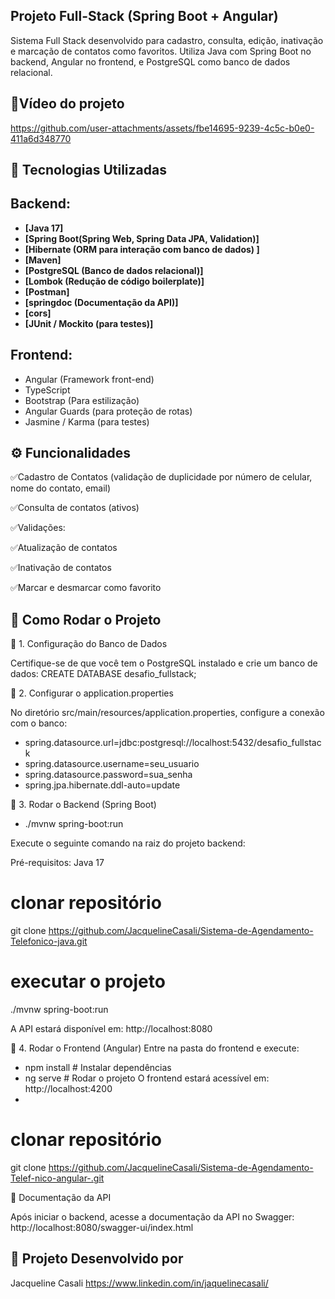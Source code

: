 ## Projeto  Full-Stack (Spring Boot + Angular)

Sistema Full Stack desenvolvido para cadastro, consulta, edição, inativação e marcação de contatos como favoritos. 
Utiliza Java com Spring Boot no backend, Angular no frontend, e PostgreSQL como banco de dados relacional.

## 🎥Vídeo do projeto


https://github.com/user-attachments/assets/fbe14695-9239-4c5c-b0e0-411a6d348770



## 🚀 Tecnologias Utilizadas

## Backend:
- **[Java 17]**
- **[Spring Boot(Spring Web, Spring Data JPA, Validation)]**
- **[Hibernate (ORM para interação com banco de dados) ]**
- **[Maven]**
- **[PostgreSQL (Banco de dados relacional)]**
- **[Lombok (Redução de código boilerplate)]**
- **[Postman]**
- **[springdoc (Documentação da API)]**
- **[cors]**
- **[JUnit / Mockito (para testes)]**

## Frontend:

- Angular (Framework front-end)
- TypeScript
- Bootstrap (Para estilização)
- Angular Guards (para proteção de rotas)
- Jasmine / Karma (para testes)

## ⚙️ Funcionalidades

✅Cadastro de Contatos (validação de duplicidade por número de celular, nome do contato, email)

✅Consulta de contatos (ativos)

✅Validações:

✅Atualização de contatos

✅Inativação de contatos

✅Marcar e desmarcar como favorito


## 🚀 Como Rodar o Projeto

📌 1. Configuração do Banco de Dados

Certifique-se de que você tem o PostgreSQL instalado e crie um banco de dados:
CREATE DATABASE desafio_fullstack;

📌 2. Configurar o application.properties

No diretório src/main/resources/application.properties, configure a conexão com o banco:

- spring.datasource.url=jdbc:postgresql://localhost:5432/desafio_fullstack
- spring.datasource.username=seu_usuario
- spring.datasource.password=sua_senha
- spring.jpa.hibernate.ddl-auto=update

📌 3. Rodar o Backend (Spring Boot)
- ./mvnw spring-boot:run


Execute o seguinte comando na raiz do projeto backend:

Pré-requisitos: Java 17

# clonar repositório
git clone https://github.com/JacquelineCasali/Sistema-de-Agendamento-Telefonico-java.git

# executar o projeto
./mvnw spring-boot:run

A API estará disponível em: http://localhost:8080


📌 4. Rodar o Frontend (Angular)
Entre na pasta do frontend e execute:

- npm install  # Instalar dependências
- ng serve     # Rodar o projeto
  O frontend estará acessível em: http://localhost:4200
-
# clonar repositório
git clone https://github.com/JacquelineCasali/Sistema-de-Agendamento-Telef-nico-angular-.git

📖 Documentação da API

Após iniciar o backend, acesse a documentação da API no Swagger:
http://localhost:8080/swagger-ui/index.html

## 📝 Projeto Desenvolvido por
Jacqueline Casali
https://www.linkedin.com/in/jaquelinecasali/



